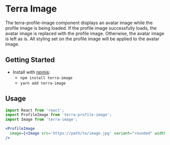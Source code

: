 # Terra Image

The terra-profile-image component displays an avatar image while the profile image is being loaded. If the profile image successfully loads, the avatar image is replaced with the profile image. Otherwise, the avatar image is left as is. All styling set on the profile image will be applied to the avatar image.

## Getting Started

- Install with [npmjs](https://www.npmjs.com):
  - `npm install terra-image`
  - `yarn add terra-image`

## Usage

```jsx
import React from 'react';
import ProfileImage from 'terra-profile-image';
import Image from 'terra-image';

<ProfileImage 
  image={<Image src='https://path/to/image.jpg' variant="rounded" width="75" height="75" />} 
/>
```
